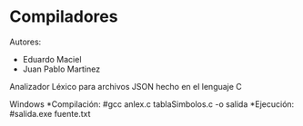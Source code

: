 # Compiladores

Autores:
  * Eduardo Maciel
  * Juan Pablo Martinez
  
Analizador Léxico para archivos JSON hecho en el lenguaje C

Windows
 *Compilación: #gcc anlex.c tablaSimbolos.c -o salida
 *Ejecución: #salida.exe fuente.txt
